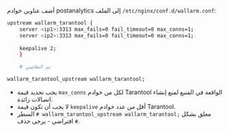 أضف عناوين خوادم postanalytics إلى الملف `/etc/nginx/conf.d/wallarm.conf`:

```bash
upstream wallarm_tarantool {
    server <ip1>:3313 max_fails=0 fail_timeout=0 max_conns=1;
    server <ip2>:3313 max_fails=0 fail_timeout=0 max_conns=1;
    
    keepalive 2;
    }

    # تم التغاضي

wallarm_tarantool_upstream wallarm_tarantool;
```

* يجب تحديد قيمة `max_conns` لكل من خوادم Tarantool الواقعة في المنبع لمنع إنشاء اتصالات زائدة.
* لا يجب أن تكون قيمة `keepalive` أقل من عدد خوادم Tarantool.
* السطر `# wallarm_tarantool_upstream wallarm_tarantool;` معلق بشكل افتراضي - يرجى حذف `#`.